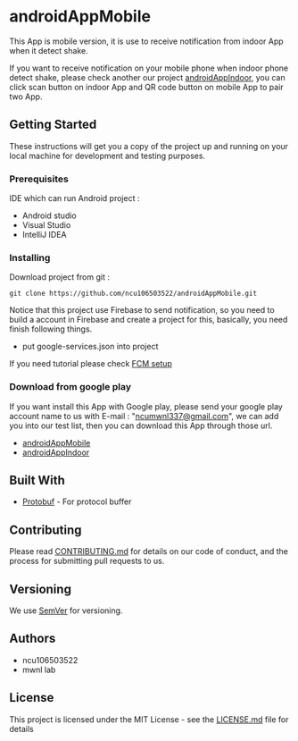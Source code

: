 # androidAppMobile

This App is mobile version, it is use to receive notification from indoor App when it detect shake.

If you want to receive notification on your mobile phone when indoor phone detect shake, please check  another our project [androidAppIndoor](url), you can click scan button on indoor App and QR code button on mobile App to pair two App.

## Getting Started

These instructions will get you a copy of the project up and running on your local machine for development and testing purposes.

### Prerequisites

IDE which can run Android project :

* Android studio
* Visual Studio 
* IntelliJ IDEA

### Installing
Download project from git :
```
git clone https://github.com/ncu106503522/androidAppMobile.git
```
Notice that this project use Firebase to send notification, so you need to build a account in Firebase and create a project for this, basically, you need finish following things.
* put google-services.json into project

If you need tutorial please check  [FCM setup](https://firebase.google.com/docs/android/setup)

### Download from google play
If you want install this App with Google play, please send your google play account name to us with E-mail : "ncumwnl337@gmail.com", we can add you into our test list, then you can download this App through those url.
* [androidAppMobile](https://play.google.com/apps/internaltest/4701297342863693173)
* [androidAppIndoor](https://play.google.com/apps/internaltest/4700171472181250730)

## Built With  
* [Protobuf](https://github.com/apple/swift-protobuf) - For protocol buffer

## Contributing

Please read [CONTRIBUTING.md](CONTRIBUTING.md) for details on our code of conduct, and the process for submitting pull requests to us.

## Versioning

We use [SemVer](http://semver.org/) for versioning.

## Authors
* ncu106503522
* mwnl lab


## License

This project is licensed under the MIT License - see the [LICENSE.md](LICENSE.md) file for details


